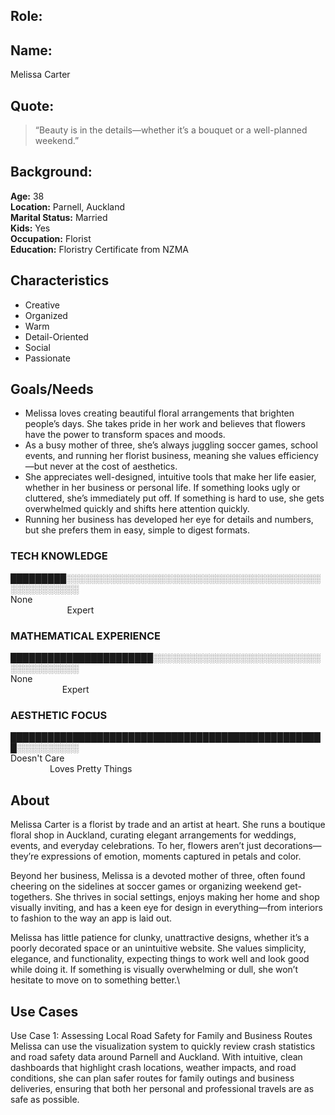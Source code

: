 ## Role:

## Name:
Melissa Carter


## Quote:

> “Beauty is in the details—whether it’s a bouquet or a well-planned weekend.”

## Background:
**Age:** 38<br> 
**Location:** Parnell, Auckland<br> 
**Marital Status:** Married<br> 
**Kids:** Yes<br> 
**Occupation:** Florist<br> 
**Education:** Floristry Certificate from NZMA

## Characteristics
* Creative
* Organized
* Warm
* Detail-Oriented
* Social
* Passionate

## Goals/Needs

* Melissa loves creating beautiful floral arrangements that brighten people’s days. She takes pride in her work and believes that flowers have the power to transform spaces and moods.
* As a busy mother of three, she’s always juggling soccer games, school events, and running her florist business, meaning she values efficiency—but never at the cost of aesthetics.
* She appreciates well-designed, intuitive tools that make her life easier, whether in her business or personal life. If something looks ugly or cluttered, she’s immediately put off. If something is hard to use, she gets overwhelmed quickly and shifts here attention quickly.
* Running her business has developed her eye for details and numbers, but she prefers them in easy, simple to digest formats.


### TECH KNOWLEDGE
█████████░░░░░░░░░░░░░░░░░░░░░░░░░░░░░░░░░░░░░░░░░░░░░░░░░░░░<br> 
None                                                                                                                                                Expert

### MATHEMATICAL EXPERIENCE
                                      
███████████████████████░░░░░░░░░░░░░░░░░░░░░░░░░░░░░░░░░░░░░░<br> 
None                                                                                                                                              Expert

### AESTHETIC FOCUS 
███████████████████████████████████████████████████░░░░░░░░░░<br> 
Doesn't Care                                                                                                                                     Loves Pretty Things

## About

Melissa Carter is a florist by trade and an artist at heart. She runs a boutique floral shop in Auckland, curating elegant arrangements for weddings, events, and everyday celebrations. To her, flowers aren’t just decorations—they’re expressions of emotion, moments captured in petals and color.

Beyond her business, Melissa is a devoted mother of three, often found cheering on the sidelines at soccer games or organizing weekend get-togethers. She thrives in social settings, enjoys making her home and shop visually inviting, and has a keen eye for design in everything—from interiors to fashion to the way an app is laid out.

Melissa has little patience for clunky, unattractive designs, whether it’s a poorly decorated space or an unintuitive website. She values simplicity, elegance, and functionality, expecting things to work well and look good while doing it. If something is visually overwhelming or dull, she won’t hesitate to move on to something better.\

## Use Cases
Use Case 1: Assessing Local Road Safety for Family and Business Routes
Melissa can use the visualization system to quickly review crash statistics and road safety data around Parnell and Auckland. With intuitive, clean dashboards that highlight crash locations, weather impacts, and road conditions, she can plan safer routes for family outings and business deliveries, ensuring that both her personal and professional travels are as safe as possible.